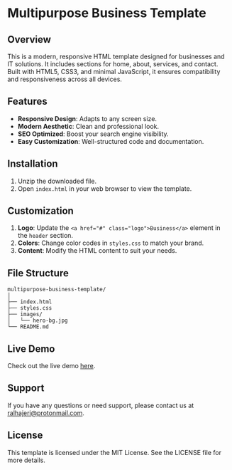 # Multipurpose Business Template

## Overview
This is a modern, responsive HTML template designed for businesses and IT solutions. It includes sections for home, about, services, and contact. Built with HTML5, CSS3, and minimal JavaScript, it ensures compatibility and responsiveness across all devices.

## Features
- **Responsive Design**: Adapts to any screen size.
- **Modern Aesthetic**: Clean and professional look.
- **SEO Optimized**: Boost your search engine visibility.
- **Easy Customization**: Well-structured code and documentation.

## Installation
1. Unzip the downloaded file.
2. Open `index.html` in your web browser to view the template.

## Customization
1. **Logo**: Update the `<a href="#" class="logo">Business</a>` element in the `header` section.
2. **Colors**: Change color codes in `styles.css` to match your brand.
3. **Content**: Modify the HTML content to suit your needs.

## File Structure
```
multipurpose-business-template/
│
├── index.html
├── styles.css
├── images/
│   └── hero-bg.jpg
└── README.md
```

## Live Demo
Check out the live demo [here](https://your-demo-link.com).

## Support
If you have any questions or need support, please contact us at ralhajeri@protonmail.com.

## License
This template is licensed under the MIT License. See the LICENSE file for more details.
